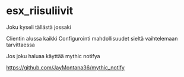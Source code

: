# esx_riisuliivit
Joku kyseli tällästä jossaki

Clientin alussa kaikki Configurointi mahdollisuudet sieltä vaihtelemaan tarvittaessa

Jos joku haluaa käyttää mythic notifya

https://github.com/JayMontana36/mythic_notify
